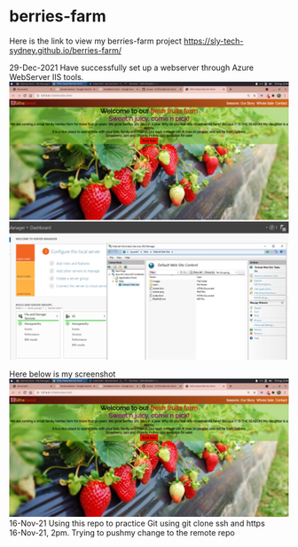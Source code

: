 # berries-farm
Here is the link to view my berries-farm project https://sly-tech-sydney.github.io/berries-farm/

29-Dec-2021 Have successfully set up a webserver through Azure WebServer IIS tools.
<img src="images/screenshot of my page.png" alt="webpage by public IP address">
<img src="images/screenshot Azure VM webserver001.jpg" alt="setting webserver through Azure VM">


Here below is my screenshot
<img src="images/screenshot of my page.png" alt="strawberry">
16-Nov-21 Using this repo to practice Git using git clone ssh and https  
16-Nov-21, 2pm. Trying to pushmy change to the remote repo




